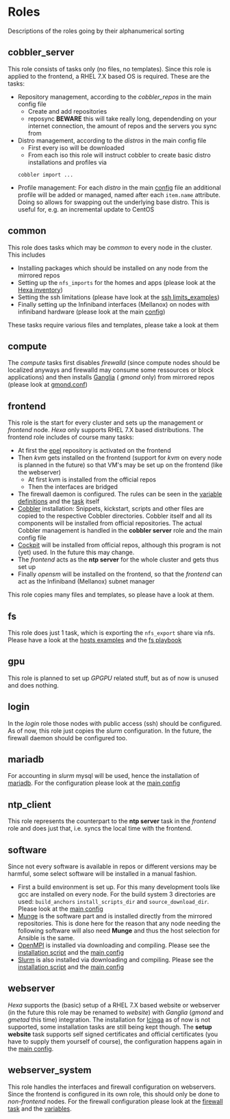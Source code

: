 # Roles
Descriptions of the roles going by their alphanumerical sorting
## cobbler_server
This role consists of tasks only (no files, no templates). Since this role is applied to the frontend, a RHEL 7.X based OS is required. These are the tasks:
* Repository management, according to the *cobbler_repos* in the main config file
  * Create and add repositories
  * reposync **BEWARE** this will take really long, dependending on your internet connection, the amount of repos and the servers you sync from
* Distro management, according to the *distros* in the main config file
  * First every iso will be downloaded
  * From each iso this role will instruct cobbler to create basic distro installations and profiles via 
  ```
  cobbler import ...
  ```
* Profile management: For each *distro* in the main [config](../config_template.yml) file an additional profile will be added or managed, named after each `item.name` attribute. Doing so allows for swapping out the underlying base distro. This is useful for, e.g. an incremental update to CentOS

## common
This role does tasks which may be *common* to every node in the cluster. This includes
- Installing packages which should be installed on any node from the mirrored repos
- Setting up the `nfs_imports` for the homes and apps (please look at the [Hexa inventory](../hexa_hosts_example))
- Setting the ssh limitations (please have look at the [ssh limits_examples](../ssh_access_limits_example.yml))
- Finally setting up the Infiniband interfaces (Mellanox) on nodes with infiniband hardware (please look at the main [config](../config_template.yml))

These tasks require various files and templates, please take a look at them

## compute
The *compute* tasks first disables *firewalld* (since compute nodes should be localized anyways and firewalld may consume some ressources or block applications) and then installs [Ganglia](http://ganglia.sourceforge.net/) ( *gmond* only) from mirrored repos (please look at [gmond.conf](compute/templates/gmond.conf))

## frontend
This role is the start for every cluster and sets up the management or *frontend* node. *Hexa* only supports RHEL 7.X based distributions. The frontend role includes of course many tasks:
* At first the [epel](https://fedoraproject.org/wiki/EPEL) repository is activated on the frontend
* Then *kvm* gets installed on the frontend (support for *kvm* on every node is planned in the future) so that VM's may be set up on the frontend (like the webserver)
  * At first kvm is installed from the official repos
  * Then the interfaces are bridged
* The firewall daemon is configured. The rules can be seen in the [variable definitions](frontend/vars/firewallconf.yml) and the [task](frontend/tasks/firewall.yml) itself
* [Cobbler](http://cobbler.github.io/) installation: Snippets, kickstart, scripts and other files are copied to the respective Cobbler directories. Cobbler itself and all its components will be installed from official repositories. The actual Cobbler management is handled in the **cobbler server** role and the main config file
* [Cockpit](http://cockpit-project.org/) will be installed from official repos, although this program is not (yet) used. In the future this may change.
* The *frontend* acts as the **ntp server** for the whole cluster and gets thus set up
* Finally *opensm* will be installed on the frontend, so that the *frontend* can act as the Infiniband (Mellanox) subnet manager

This role copies many files and templates, so please have a look at them.

## fs
This role does just 1 task, which is exporting the `nfs_export` share via nfs. Please have a look at the [hosts examples](../hexa_hosts_example) and the [fs playbook](../playbooks/fs.yml)

## gpu
This role is planned to set up *GPGPU* related stuff, but as of now is unused and does nothing.

## login
In the *login* role those nodes with public access (ssh) should be configured. As of now, this role just copies the *slurm* configuration. In the future, the firewall daemon should be configured too.

## mariadb
For accounting in *slurm* mysql will be used, hence the installation of [mariadb](https://mariadb.org/). For the configuration please look at the [main config](../config_template.yml)

## ntp_client
This role represents the counterpart to the **ntp server** task in the *frontend* role and does just that, i.e. syncs the local time with the frontend.

## software
Since not every software is available in repos or different versions may be harmful, some select software will be installed in a manual fashion.
* First a build environment is set up. For this many development tools like gcc are installed on every node. For the build system 3 directories are used: `build_anchors` `install_scripts_dir` and `source_download_dir`. Please look at the [main config](../config_template.yml)
* [Munge](https://dun.github.io/munge/) is the software part and is installed directly from the mirrored repositories. This is done here for the reason that any node needing the following software will also need **Munge** and thus the host selection for Ansible is the same.
* [OpenMPI](https://www.open-mpi.org/) is installed via downloading and compiling. Please see the [installation script](software/templates/openmpi.sh) and the [main config](../config_template.yml)
* [Slurm](https://www.schedmd.com/) is also installed via downloading and compiling. Please see the [installation script](software/templates/slurm.sh) and the [main config](../config_template.yml)

## webserver
*Hexa* supports the (basic) setup of a RHEL 7.X based website or webserver (in the future this role may be renamed to *website*) with *Ganglia* (*gmond* and *gmetad* this time) integration. The installation for [Icinga](https://www.icinga.com/) as of now is not supported, some installation tasks are still being kept though. The **setup website** task supports self signed certificates and official certificates (you have to supply them yourself of course), the configuration happens again in the [main config](../config_template.yml).

## webserver_system
This role handles the interfaces and firewall configuration on webservers. Since the frontend is configured in its own role, this should only be done to _non-frontend_ nodes. For the firewall configuration please look at the [firewall task](webserver_system/tasks/firewall.yml) and the [variables](webserver_system/vars/main.yml).
